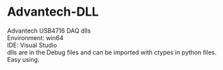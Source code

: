 # Advantech-DLL
Advantech USB4716 DAQ dlls \
Environment: win64 \
IDE: Visual Studio \
dlls are in the Debug files and can be imported with ctypes in python files. \
Easy using.
